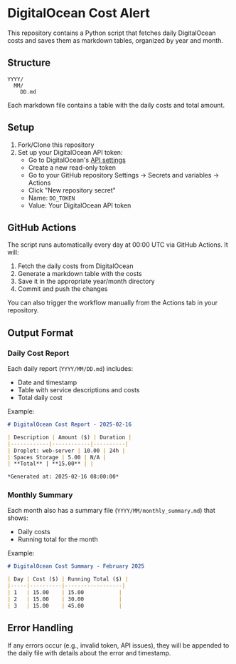 # DigitalOcean Cost Alert

This repository contains a Python script that fetches daily DigitalOcean costs and saves them as markdown tables, organized by year and month.

## Structure

```
YYYY/
  MM/
    DD.md
```

Each markdown file contains a table with the daily costs and total amount.

## Setup

1. Fork/Clone this repository
2. Set up your DigitalOcean API token:
   - Go to DigitalOcean's [API settings](https://cloud.digitalocean.com/account/api/tokens)
   - Create a new read-only token
   - Go to your GitHub repository Settings → Secrets and variables → Actions
   - Click "New repository secret"
   - Name: `DO_TOKEN`
   - Value: Your DigitalOcean API token

## GitHub Actions

The script runs automatically every day at 00:00 UTC via GitHub Actions. It will:
1. Fetch the daily costs from DigitalOcean
2. Generate a markdown table with the costs
3. Save it in the appropriate year/month directory
4. Commit and push the changes

You can also trigger the workflow manually from the Actions tab in your repository.

## Output Format

### Daily Cost Report
Each daily report (`YYYY/MM/DD.md`) includes:
- Date and timestamp
- Table with service descriptions and costs
- Total daily cost

Example:
```markdown
# DigitalOcean Cost Report - 2025-02-16

| Description | Amount ($) | Duration |
|------------|------------|----------|
| Droplet: web-server | 10.00 | 24h |
| Spaces Storage | 5.00 | N/A |
| **Total** | **15.00** | |

*Generated at: 2025-02-16 08:00:00*
```

### Monthly Summary
Each month also has a summary file (`YYYY/MM/monthly_summary.md`) that shows:
- Daily costs
- Running total for the month

Example:
```markdown
# DigitalOcean Cost Summary - February 2025

| Day | Cost ($) | Running Total ($) |
|-----|----------|------------------|
| 1   | 15.00    | 15.00           |
| 2   | 15.00    | 30.00           |
| 3   | 15.00    | 45.00           |
```

## Error Handling

If any errors occur (e.g., invalid token, API issues), they will be appended to the daily file with details about the error and timestamp.
